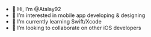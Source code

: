- 👋 Hi, I’m @Atalay92
- 👀 I’m interested in mobile app developing & designing
- 🌱 I’m currently learning Swift/Xcode
- 💞️ I’m looking to collaborate on other iOS developers

<!---
Atalay92/Atalay92 is a ✨ special ✨ repository because its `README.md` (this file) appears on your GitHub profile.
You can click the Preview link to take a look at your changes.
--->
